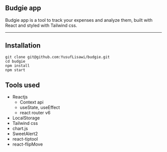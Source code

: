 ## Budgie app

Budgie app is a tool to track your expenses and analyze them, built with React and styled with Tailwind css.

---

## Installation

```plaintext
git clone git@github.com:YusufLisawi/budgie.git
cd budgie
npm install
npm start
```

## Tools used

-   Reactjs
    -   Context api
    -   useState, useEffect
    -   react router v6
-   LocalStorage
-   Tailwind css
-   chart.js
-   SweetAlert2
-   react-tiptool
-   react-flipMove
